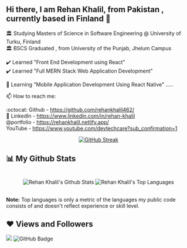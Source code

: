 ## Hi there, I am Rehan Khalil, from Pakistan , currently based in Finland 👋

🏛️ Studying Masters of Science in Software Engineering @ University of Turku, Finland<br/>
🏛️ BSCS Graduated , from University of the Punjab, Jhelum Campus



✔️ Learned "Front End Development using React"<br/>
✔️ Learned "Full MERN Stack Web Application Development"

🌱 Learning "Mobile Application Development Using React Native" .....

📫 How to reach me:

:octocat: Github - https://github.com/rehankhalil462/<br/>
🔵 LinkedIn - https://www.linkedin.com/in/rehan-khalil<br/>
@portfolio - https://rehankhalil.netlify.app/<br/>
YouTube - https://www.youtube.com/devtechcare?sub_confirmation=1
<div align="center">

[![GitHub Streak](https://streak-stats.demolab.com?user=rehankhalil462&theme=highcontrast&count_private=true&hide_border=true&ring=58A6FF&fire=58A6FF&currStreakLabel=58A6FF)](https://git.io/streak-stats)

</div>

## 📊 My Github Stats

  <br/>
  <div align='center'>
  
  <img alt="Rehan Khalil's Github Stats" src="https://github-readme-stats.vercel.app/api?username=rehankhalil462&show_icons=true&count_private=true&theme=react&hide_border=true&bg_color=0D1117" />
  <img alt="Rehan Khalil's Top Languages" src="https://github-readme-stats.vercel.app/api/top-langs/?username=rehankhalil462&langs_count=8&count_private=true&layout=compact&theme=react&hide_border=true&bg_color=0D1117" />
  </div>
  
  <br/>
  
  <b>Note:</b> Top languages is only a metric of the languages my public code consists of and doesn't reflect experience or skill level.
  
## ❤ Views and Followers
<div >
    <img src="https://komarev.com/ghpvc/?username=rehankhalil462">
<img src="https://img.shields.io/github/followers/rehankhalil462?label=Followers&style=social" alt="GitHub Badge">
</div>






